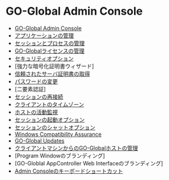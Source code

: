 # GO-Global Admin Console

* [GO-Global Admin Console](https://gitbook.kitasp.com/go-global-6/go-global-admin-console/go-global-admin-console) 
* [アプリケーションの管理](https://gitbook.kitasp.com/go-global-6/go-global-admin-console/apurikshonno)
* [セッションとプロセスの管理](https://gitbook.kitasp.com/go-global-6/go-global-admin-console/sesshontopurosesuno)
* [GO-Globalライセンスの管理](https://gitbook.kitasp.com/go-global-6/go-global-admin-console/go-globalraisensuno)
* [セキュリティオプション](https://gitbook.kitasp.com/go-global-6/go-global-admin-console/sekyuritiopushon)
* [強力な暗号化証明書ウィザード]
* [信頼されたサーバ証明書の取得](https://gitbook.kitasp.com/go-global-6/go-global-admin-console/saretasbano)
* [パスワードの変更](https://gitbook.kitasp.com/go-global-6/go-global-admin-console/pasuwdono)
* [二要素認証]
* [セッションの再接続](https://gitbook.kitasp.com/go-global-6/go-global-admin-console/sesshonno)
* [クライアントのタイムゾーン](https://gitbook.kitasp.com/go-global-6/go-global-admin-console/kuraiantonotaimuzn)
* [ホストの活動監視](https://gitbook.kitasp.com/go-global-6/go-global-admin-console/hosutono)
* [セッションの起動オプション](https://gitbook.kitasp.com/go-global-6/go-global-admin-console/sesshonnoopushon)
* [セッションのシャットオプション](https://gitbook.kitasp.com/go-global-6/go-global-admin-console/sesshonnoshattoopushon) 
* [Windows Compatibility Assurance](https://gitbook.kitasp.com/go-global-6/go-global-admin-console/windows-compatibility-assurance) 
* [GO-Global Updates](https://gitbook.kitasp.com/go-global-6/go-global-admin-console/go-global-updates)
* [クライアントマシンからのGO-Globalホストの管理](https://gitbook.kitasp.com/go-global-6/go-global-admin-console/kuraiantomashinkaranogo-globalhosutono)
* [Program Windowのブランディング]
* [GO-Globlal AppController Web Interfaceのブランディング]
* [Admin Consoleのキーボードショートカット](https://gitbook.kitasp.com/go-global-6/go-global-admin-console/admin-consolenokbdoshtokatto)